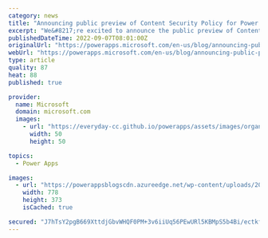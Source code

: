 ```yaml
---
category: news
title: "Announcing public preview of Content Security Policy for Power Apps"
excerpt: "We&#8217;re excited to announce the public preview of Content Security Policy (CSP) configuration for Power Apps. CSP can be configured using the settings under the Privacy + Security settings section of an environment in Power Platform Admin Center."
publishedDateTime: 2022-09-07T08:01:00Z
originalUrl: "https://powerapps.microsoft.com/en-us/blog/announcing-public-preview-of-content-security-policy-for-power-apps/"
webUrl: "https://powerapps.microsoft.com/en-us/blog/announcing-public-preview-of-content-security-policy-for-power-apps/"
type: article
quality: 87
heat: 88
published: true

provider:
  name: Microsoft
  domain: microsoft.com
  images:
    - url: "https://everyday-cc.github.io/powerapps/assets/images/organizations/microsoft.com-50x50.jpg"
      width: 50
      height: 50

topics:
  - Power Apps

images:
  - url: "https://powerappsblogscdn.azureedge.net/wp-content/uploads/2022/08/image-14.png"
    width: 778
    height: 373
    isCached: true

secured: "J7hTsY2pgB669XttdjGbvWHQF0PM+3v6iiUq56PEwURl5KBMpS5b4Bi/ectkfVGk3Gdd58Lbo//ymhheID8fJ3bIACziGqex5a8KzscebMCY129mpBTVPI7NJOYVtSLdihANlCj87d31qr9yi+IvUE1ypMk8jJidbeMG1i59lmlLnRjqHdfEWO3InpOresyKC23/ScaGSkSSLpPXrhrriEkBgk650klYwkRbEs0g7vxiIWu65awg3kJmlO/2pujKTLbRWVljehBqErlEAcjv6LDVnBdnRbR2p3R7bEqVPk1VkwdB/GaxrY1mdAgQQD0vvMOUb1/JlN6lsgrGT4agKMirOe1lBxPvVDLg0bHP2cY=;R1stcx4yiy5C+u2aKwQ7Bw=="
---
```


